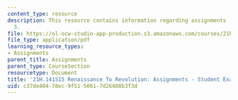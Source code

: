```yaml
---
content_type: resource
description: This resource contains information regarding assignments - student example
  3.
file: https://ol-ocw-studio-app-production.s3.amazonaws.com/courses/21h-141-renaissance-to-revolution-europe-1300-1800-spring-2015/c37de40478ec9f5150617d26408b3f3d_MIT21H_141S15_Roman.pdf
file_type: application/pdf
learning_resource_types:
- Assignments
parent_title: Assignments
parent_type: CourseSection
resourcetype: Document
title: '21H.141S15 Renaissance To Revolution: Assignments - Student Example 3'
uid: c37de404-78ec-9f51-5061-7d26408b3f3d
---
```

